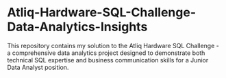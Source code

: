 # Atliq-Hardware-SQL-Challenge-Data-Analytics-Insights
This repository contains my solution to the Atliq Hardware SQL Challenge - a comprehensive data analytics project designed to demonstrate both technical SQL expertise and business communication skills for a Junior Data Analyst position.
